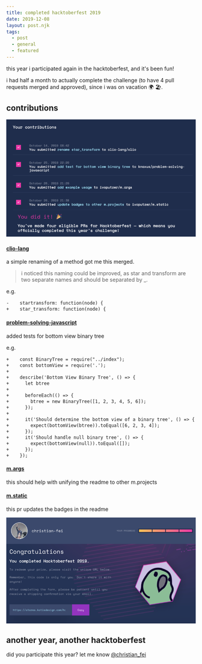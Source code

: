 ```yaml
---
title: completed hacktoberfest 2019
date: 2019-12-08
layout: post.njk
tags:
  - post
  - general
  - featured
---
```


<!-- ![/assets/images/posts/completed-hacktoberfest-2019/confirmation-email.png](/assets/images/posts/completed-hacktoberfest-2019/confirmation-email.png) -->

this year i participated again in the hacktoberfest, and it's been fun!

i had half a month to actually complete the challenge (to have 4 pull requests merged and approved), since i was on vacation  🌍 🏖.

## contributions

![/assets/images/posts/completed-hacktoberfest-2019/contributions.png](/assets/images/posts/completed-hacktoberfest-2019/contributions.png)

#### [clio-lang](https://github.com/clio-lang/clio/pull/26)

a simple renaming of a method got me this merged.

> i noticed this naming could be improved, as star and transform are two separate names and should be separated by _.

e.g.

```
-    startransform: function(node) {
+    star_transform: function(node) {
```

#### [problem-solving-javascript](https://github.com/knaxus/problem-solving-javascript/pull/147)

added tests for bottom view binary tree

e.g.

```
+    const BinaryTree = require("../index");
+    const bottomView = require('.');
+
+    describe('Bottom View Binary Tree', () => {
+      let btree
+
+      beforeEach(() => {
+        btree = new BinaryTree([1, 2, 3, 4, 5, 6]);
+      });
+
+      it('Should determine the bottom view of a binary tree', () => {
+        expect(bottomView(btree)).toEqual([6, 2, 3, 4]);
+      });
+      it('Should handle null binary tree', () => {
+        expect(bottomView(null)).toEqual([]);
+      });
+    });
```

#### [m.args](https://github.com/ivoputzer/m.args/pull/3)

this should help with unifying the readme to other m.projects

#### [m.static](https://github.com/ivoputzer/m.static/pull/11)

this pr updates the badges in the readme

![/assets/images/posts/completed-hacktoberfest-2019/congratulations.png](/assets/images/posts/completed-hacktoberfest-2019/congratulations.png)

## another year, another hacktoberfest

did you participate this year? let me know [@christian_fei](https://twitter.com/christian_fei)